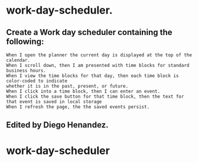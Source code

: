 # work-day-scheduler.
## Create a Work day scheduler containing the following:
```
When I open the planner the current day is displayed at the top of the calendar.
When I scroll down, then I am presented with time blocks for standard business hours.
When I view the time blocks for that day, then each time block is color-coded to indicate 
whether it is in the past, present, or future.
When I click into a time block, then I can enter an event.
When I click the save button for that time block, then the text for that event is saved in local storage
When I refresh the page, the the saved events persist.
```

## Edited by Diego Henandez.
# work-day-scheduler
